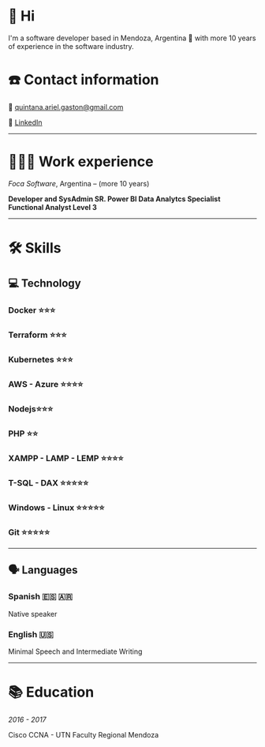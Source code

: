 # 👋 Hi

I'm a software developer based in Mendoza, Argentina 🌊 with more 10 years of experience in the software industry.

# ☎️ Contact information

📧 quintana.ariel.gaston@gmail.com

🔗 [LinkedIn](https://www.linkedin.com/in/arielquintana/)

---

# **👩🏻‍💻** Work experience

*Foca Software*, Argentina – (more 10 years)

**Developer and SysAdmin SR.
Power BI Data Analytcs Specialist
Functional Analyst Level 3**

---

# 🛠 Skills

## 💻 Technology

### Docker ⭐️⭐️⭐️

### Terraform ⭐️⭐️⭐️

### Kubernetes ⭐️⭐️⭐️

### AWS - Azure ⭐️⭐️⭐️⭐️

### Nodejs⭐️⭐️⭐️

### PHP ⭐️⭐️

### XAMPP - LAMP - LEMP ⭐️⭐️⭐️⭐️

### T-SQL - DAX  ⭐️⭐️⭐️⭐️⭐️

### Windows - Linux ⭐️⭐️⭐️⭐️⭐️

### Git ⭐️⭐️⭐️⭐️⭐️

---

## 🗣 Languages

### Spanish 🇪🇸 🇦🇷

Native speaker

### English 🇺🇸

Minimal Speech and Intermediate Writing

---

# 📚 Education

*2016 - 2017*

Cisco CCNA - UTN Faculty Regional Mendoza